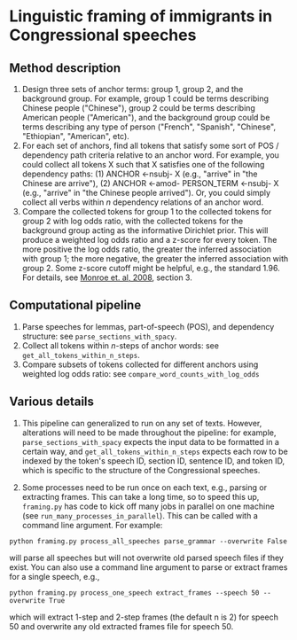 # Linguistic framing of immigrants in Congressional speeches
## Method description
1. Design three sets of anchor terms: group 1, group 2, and the background group. For example, group 1 could be terms describing Chinese people ("Chinese"), group 2 could be terms describing American people ("American"), and the background group could be terms describing any type of person ("French", "Spanish", "Chinese", "Ethiopian", "American", etc).
2. For each set of anchors, find all tokens that satisfy some sort of POS / dependency path criteria relative to an anchor word. For example, you could collect all tokens X such that X satisfies one of the following dependency paths: (1) ANCHOR <-nsubj- X (e.g., "arrive" in "the Chinese are arrive"), (2) ANCHOR <-amod- PERSON_TERM <-nsubj- X (e.g., "arrive" in "the Chinese people arrived"). Or, you could simply collect all verbs within *n* dependency relations of an anchor word.
3. Compare the collected tokens for group 1 to the collected tokens for group 2 with log odds ratio, with the collected tokens for the background group acting as the informative Dirichlet prior. This will produce a weighted log odds ratio and a z-score for every token. The more positive the log odds ratio, the greater the inferred association with group 1; the more negative, the greater the inferred association with group 2. Some z-score cutoff might be helpful, e.g., the standard 1.96. For details, see [Monroe et. al, 2008](http://languagelog.ldc.upenn.edu/myl/Monroe.pdf), section 3.

## Computational pipeline
1. Parse speeches for lemmas, part-of-speech (POS), and dependency structure: see `parse_sections_with_spacy`.
2. Collect all tokens within *n*-steps of anchor words: see `get_all_tokens_within_n_steps`. 
3. Compare subsets of tokens collected for different anchors using weighted log odds ratio: see `compare_word_counts_with_log_odds`

## Various details
1. This pipeline can generalized to run on any set of texts. However, alterations will need to be made throughout the pipeline: for example, `parse_sections_with_spacy` expects the input data to be formatted in a certain way, and `get_all_tokens_within_n_steps` expects each row to be indexed by the token's speech ID, section ID, sentence ID, and token ID, which is specific to the structure of the Congressional speeches.

2. Some processes need to be run once on each text, e.g., parsing or extracting frames. This can take a long time, so to speed this up, `framing.py` has code to kick off many jobs in parallel on one machine (see `run_many_processes_in_parallel`). This can be called with a command line argument. For example:
```
python framing.py process_all_speeches parse_grammar --overwrite False 
```
will parse all speeches but will not overwrite old parsed speech files if they exist. You can also use a command line argument to parse or extract frames for a single speech, e.g.,
```
python framing.py process_one_speech extract_frames --speech 50 --overwrite True 
```
which will extract 1-step and 2-step frames (the default n is 2) for speech 50 and overwrite any old extracted frames file for speech 50.
